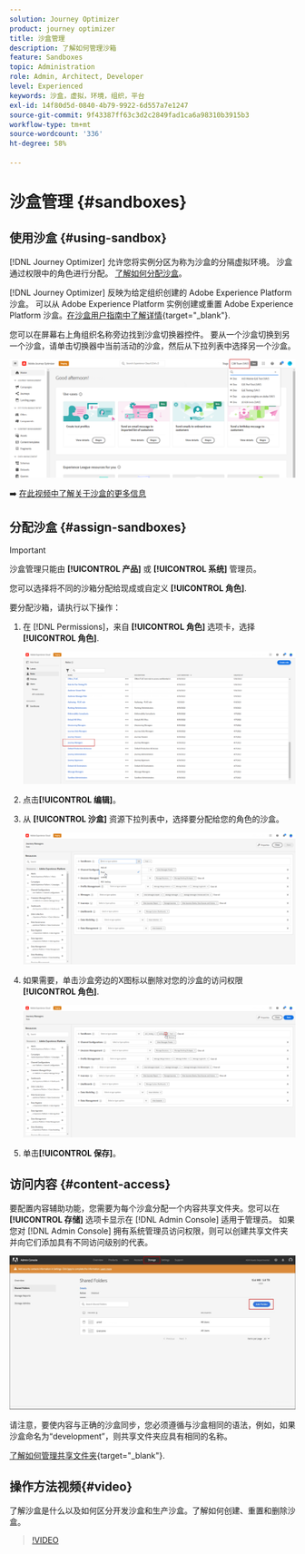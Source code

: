 ```yaml
---
solution: Journey Optimizer
product: journey optimizer
title: 沙盒管理
description: 了解如何管理沙箱
feature: Sandboxes
topic: Administration
role: Admin, Architect, Developer
level: Experienced
keywords: 沙盒，虚拟，环境，组织，平台
exl-id: 14f80d5d-0840-4b79-9922-6d557a7e1247
source-git-commit: 9f43387ff63c3d2c2849fad1ca6a98310b3915b3
workflow-type: tm+mt
source-wordcount: '336'
ht-degree: 58%

---
```


# 沙盒管理 {#sandboxes}

## 使用沙盒 {#using-sandbox}

[!DNL Journey Optimizer] 允许您将实例分区为称为沙盒的分隔虚拟环境。
沙盒通过权限中的角色进行分配。 [了解如何分配沙盒](permissions.md#create-product-profile)。

[!DNL Journey Optimizer] 反映为给定组织创建的 Adobe Experience Platform 沙盒。
可以从 Adobe Experience Platform 实例创建或重置 Adobe Experience Platform 沙盒。[在沙盒用户指南中了解详情](https://experienceleague.adobe.com/docs/experience-platform/sandbox/ui/user-guide.html?lang=zh-Hans){target="_blank"}.

您可以在屏幕右上角组织名称旁边找到沙盒切换器控件。 要从一个沙盒切换到另一个沙盒，请单击切换器中当前活动的沙盒，然后从下拉列表中选择另一个沙盒。

![](assets/sandbox_5.png)

➡️ [在此视频中了解关于沙盒的更多信息](#video)

## 分配沙盒 {#assign-sandboxes}

>[!IMPORTANT]
>
> 沙盒管理只能由 **[!UICONTROL 产品]** 或 **[!UICONTROL 系统]** 管理员。

您可以选择将不同的沙箱分配给现成或自定义 **[!UICONTROL 角色]**.

要分配沙箱，请执行以下操作：

1. 在 [!DNL Permissions]，来自 **[!UICONTROL 角色]** 选项卡，选择 **[!UICONTROL 角色]**.

   ![](assets/sandbox_1.png)

1.  点击&#x200B;**[!UICONTROL 编辑]**。

1. 从 **[!UICONTROL 沙盒]** 资源下拉列表中，选择要分配给您的角色的沙盒。

   ![](assets/sandbox_3.png)

1. 如果需要，单击沙盒旁边的X图标以删除对您的沙盒的访问权限 **[!UICONTROL 角色]**.

   ![](assets/sandbox_4.png)

1. 单击&#x200B;**[!UICONTROL 保存]**。

## 访问内容 {#content-access}

要配置内容辅助功能，您需要为每个沙盒分配一个内容共享文件夹。您可以在 **[!UICONTROL 存储]** 选项卡显示在 [!DNL Admin Console] 适用于管理员。 如果您对 [!DNL Admin Console] 拥有系统管理员访问权限，则可以创建共享文件夹并向它们添加具有不同访问级别的代表。

![](assets/do-not-localize/content_access.png)

请注意，要使内容与正确的沙盒同步，您必须遵循与沙盒相同的语法，例如，如果沙盒命名为“development”，则共享文件夹应具有相同的名称。

[了解如何管理共享文件夹](https://helpx.adobe.com/cn/enterprise/admin-guide.html/enterprise/using/manage-adobe-storage.ug.html){target="_blank"}.

## 操作方法视频{#video}

了解沙盒是什么以及如何区分开发沙盒和生产沙盒。了解如何创建、重置和删除沙盒。

>[!VIDEO](https://video.tv.adobe.com/v/334355?quality=12)